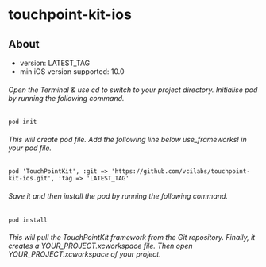 # touchpoint-kit-ios

## About
- version: LATEST_TAG
- min iOS version supported: 10.0

###### Open the Terminal & use cd to switch to your  project directory. Initialise pod by running the following command.

```
pod init
```

###### This will create pod file. Add the following line below use_frameworks! in your pod file.

```
pod 'TouchPointKit', :git => 'https://github.com/vcilabs/touchpoint-kit-ios.git', :tag => 'LATEST_TAG'
```

###### Save it and then install the pod by running the following command.

```
pod install
```

###### This will pull the TouchPointKit framework from the Git repository. Finally, it creates a YOUR_PROJECT.xcworkspace file.  Then open YOUR_PROJECT.xcworkspace of  your project.
